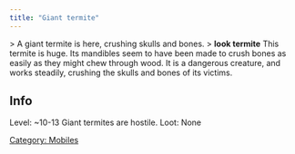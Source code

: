 ```yaml
---
title: "Giant termite"
---
```


\> A giant termite is here, crushing skulls and bones.
\> **look termite**
This termite is huge. Its mandibles seem to have been made to crush
bones as
easily as they might chew through wood. It is a dangerous creature, and
works
steadily, crushing the skulls and bones of its victims.

## Info

Level: ~10-13
Giant termites are hostile.
Loot: None

[Category: Mobiles](Category:_Mobiles "wikilink")